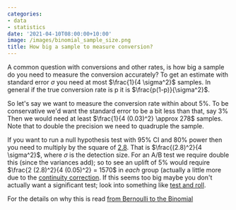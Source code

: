 ```yaml
---
categories:
- data
- statistics
date: '2021-04-10T08:00:00+10:00'
image: /images/binomial_sample_size.png
title: How big a sample to measure conversion?
---
```


A common question with conversions and other rates, is how big a sample do you need to measure the conversion accurately?
To get an estimate with standard error $\sigma$ you need at most $\frac{1}{4 \sigma^2}$ samples.
In general if the true conversion rate is p it is $\frac{p(1-p)}{\sigma^2}$.

So let's say we want to measure the conversion rate within about 5%.
To be conservative we'd want the standard error to be a bit less than that, say 3%
Then we would need at least  $\frac{1}{4 (0.03)^2}  \approx 278$ samples.
Note that to double the precision we need to quadruple the sample.

If you want to run a null hypothesis test with 95% CI and 80% power then you need to multiply by the square of
[2.8](/two-point-eight).
That is $\frac{(2.8)^2}{4 \sigma^2}$, where $\sigma$ is the detection size.
For an A/B test we require double this (since the variances add); so to see an uplift of 5% would require $\frac{2 (2.8)^2}{4 (0.05)^2} = 1570$ in *each* group (actually a little more due to the [continuity correction](https://en.wikipedia.org/wiki/Continuity_correction).
If this seems too big maybe you don't actually want a significant test; look into something like [test and roll](/test-and-roll).

For the details on why this is read [from Bernoulli to the Binomial](/bernoulli-binomial)